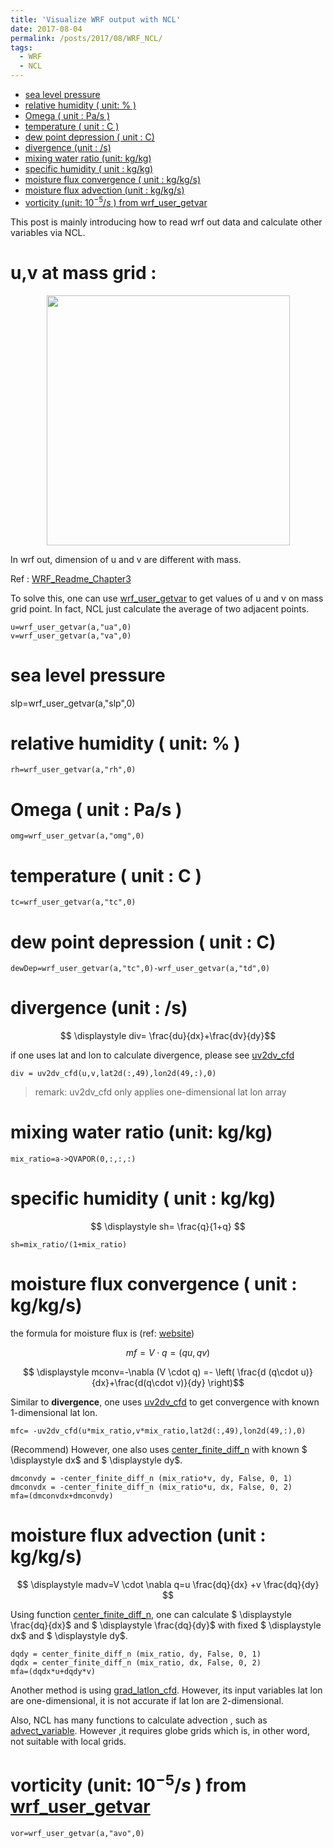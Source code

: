 ```yaml
---
title: 'Visualize WRF output with NCL'
date: 2017-08-04
permalink: /posts/2017/08/WRF_NCL/
tags:
  - WRF
  - NCL
---
```

<!-- @import "[TOC]" {cmd="toc" depthFrom=1 depthTo=6 orderedList=false} -->

<!-- code_chunk_output -->

- [sea level pressure](#sea-level-pressure)
- [relative humidity ( unit: % )](#relative-humidity--unit)
- [Omega ( unit : Pa/s )](#omega--unit--pas)
- [temperature ( unit : C )](#temperature--unit--c)
- [dew point depression ( unit : C)](#dew-point-depression--unit--c)
- [divergence (unit : /s)](#divergence-unit--s)
- [mixing water ratio (unit: kg/kg)](#mixing-water-ratio-unit-kgkg)
- [specific humidity ( unit : kg/kg)](#specific-humidity--unit--kgkg)
- [moisture flux convergence ( unit : kg/kg/s)](#moisture-flux-convergence--unit--kgkgs)
- [moisture flux advection (unit : kg/kg/s)](#moisture-flux-advection-unit--kgkgs)
- [vorticity (unit: $10^{-5}/s$ ) from wrf_user_getvar](#vorticity-unit-10-5s--from-wrfusergetvar)

<!-- /code_chunk_output -->

This post is mainly introducing how to read wrf out data and calculate other variables via NCL.

# u,v at mass grid :

<div class="separator" style="clear: both; text-align: center;"><a href="https://2.bp.blogspot.com/-V22BFb8t0Ww/XMFNsXfOFUI/AAAAAAAAAAY/jgTvcL6z9swUHFr5ZyE0Zv92KjduuW0oQCPcBGAYYCw/s1600/chapter-3-wrf-standard-initialization1.png" imageanchor="1" style="margin-left: 1em; margin-right: 1em;"><img border="0" src="https://2.bp.blogspot.com/-V22BFb8t0Ww/XMFNsXfOFUI/AAAAAAAAAAY/jgTvcL6z9swUHFr5ZyE0Zv92KjduuW0oQCPcBGAYYCw/s400/chapter-3-wrf-standard-initialization1.png" width="389" height="400" data-original-width="789" data-original-height="812" /></a></div>


In wrf out, dimension of u and v are different with mass.

Ref : [WRF_Readme_Chapter3](http://www2.mmm.ucar.edu/wrf/users/docs/user_guide_V3.9/users_guide_chap3.htm)



To solve this, one can use [wrf_user_getvar](https://www.ncl.ucar.edu/Document/Functions/WRF_arw/wrf_user_getvar.shtml) to get values of u and v on mass grid point. In fact, NCL just calculate the average of two adjacent points.


```
u=wrf_user_getvar(a,"ua",0)
v=wrf_user_getvar(a,"va",0)
```










#  sea level pressure

slp=wrf_user_getvar(a,"slp",0)








#  relative humidity ( unit: % )
```
rh=wrf_user_getvar(a,"rh",0)
```







#  Omega ( unit : Pa/s )
```
omg=wrf_user_getvar(a,"omg",0)
```







# temperature ( unit : C )
```
tc=wrf_user_getvar(a,"tc",0)
```







#  dew point depression ( unit : C)
```
dewDep=wrf_user_getvar(a,"tc",0)-wrf_user_getvar(a,"td",0)
```







# divergence (unit : /s)

$$ \displaystyle div= \frac{du}{dx}+\frac{dv}{dy}$$



if one uses lat and lon to calculate divergence, please see [uv2dv_cfd](https://www.ncl.ucar.edu/Document/Functions/Built-in/uv2dv_cfd.shtml)

```
div = uv2dv_cfd(u,v,lat2d(:,49),lon2d(49,:),0)
```

> remark: uv2dv_cfd only applies one-dimensional lat lon array







# mixing water ratio (unit: kg/kg)
```
mix_ratio=a->QVAPOR(0,:,:,:)
```







# specific humidity ( unit : kg/kg)

$$ \displaystyle sh= \frac{q}{1+q} $$




```
sh=mix_ratio/(1+mix_ratio)
```







# moisture flux convergence  ( unit : kg/kg/s)



the formula for moisture flux is (ref: [website](https://earthscience.stackexchange.com/questions/8418/how-to-calculate-water-vapor-flux-divergence-from-temperature-relative-humidity))

$$ \displaystyle mf= V \cdot  q = (q u,q v )$$



$$ \displaystyle mconv=-\nabla (V \cdot  q) =- \left( \frac{d (q\cdot u)}{dx}+\frac{d(q\cdot v)}{dy} \right)$$



Similar to  **divergence**, one uses [uv2dv_cfd](https://www.ncl.ucar.edu/Document/Functions/Built-in/uv2dv_cfd.shtml) to get convergence with known 1-dimensional lat lon.
```
mfc= -uv2dv_cfd(u*mix_ratio,v*mix_ratio,lat2d(:,49),lon2d(49,:),0)
```





(Recommend) However, one also uses [center_finite_diff_n](https://www.ncl.ucar.edu/Document/Functions/Built-in/center_finite_diff_n.shtml) with known  $ \displaystyle dx$  and $ \displaystyle dy$.
```
dmconvdy = -center_finite_diff_n (mix_ratio*v, dy, False, 0, 1)
dmconvdx = -center_finite_diff_n (mix_ratio*u, dx, False, 0, 2)
mfa=(dmconvdx+dmconvdy)
```







#   moisture flux advection (unit : kg/kg/s)

$$ \displaystyle madv=V \cdot \nabla q=u \frac{dq}{dx} +v \frac{dq}{dy} $$



Using function [center_finite_diff_n](https://www.ncl.ucar.edu/Document/Functions/Built-in/center_finite_diff_n.shtml), one can calculate $ \displaystyle \frac{dq}{dx}$ and $ \displaystyle \frac{dq}{dy}$ with fixed $ \displaystyle dx$  and $ \displaystyle dy$.

```
dqdy = center_finite_diff_n (mix_ratio, dy, False, 0, 1)
dqdx = center_finite_diff_n (mix_ratio, dx, False, 0, 2)
mfa=(dqdx*u+dqdy*v)
```





Another method is using [grad_latlon_cfd](https://www.ncl.ucar.edu/Document/Functions/Contributed/grad_latlon_cfd.shtml). However, its input variables lat lon are one-dimensional, it is not accurate if lat lon are 2-dimensional.



Also, NCL has many functions to calculate advection , such as [advect_variable](https://www.ncl.ucar.edu/Document/Functions/Contributed/advect_variable.shtml). However ,it requires globe grids which is, in other word, not suitable with local grids.







#  vorticity (unit: $10^{-5}/s$ ) from  [wrf_user_getvar](https://www.ncl.ucar.edu/Document/Functions/WRF_arw/wrf_user_getvar.shtml)
```
vor=wrf_user_getvar(a,"avo",0)
```





